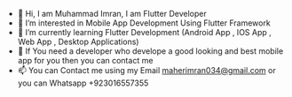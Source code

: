 - 👋 Hi, I am Muhammad Imran, I am Flutter Developer
- 👀 I’m interested in Mobile App Development Using Flutter Framework 
- 🌱 I’m currently learning Flutter Development (Android App , IOS App , Web App , Desktop Applications)
- 💞️ If You need a developer who develope a good looking and best mobile app for you then you can contact me 
- 📫 You can Contact me using my Email maherimran034@gmail.com or you can Whatsapp +923016557355

<!---
imran-maher/imran-maher is a ✨ special ✨ repository because its `README.md` (this file) appears on your GitHub profile.
You can click the Preview link to take a look at your changes.
--->
